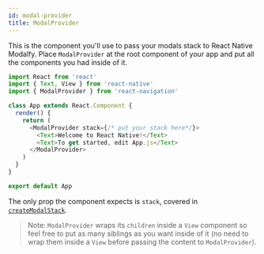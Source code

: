 ```yaml
---
id: modal-provider
title: ModalProvider
---
```


This is the component you'll use to pass your modals stack to React Native Modalfy. Place `ModalProvider` at the root component of your app and put all the components you had inside of it.

```js
import React from 'react'
import { Text, View } from 'react-native'
import { ModalProvider } from 'react-navigation'

class App extends React.Component {
  render() {
    return (
      <ModalProvider stack={/* put your stack here*/}>
        <Text>Welcome to React Native!</Text>
        <Text>To get started, edit App.js</Text>
      </ModalProvider>
    )
  }
}

export default App
```

The only prop the component expects is `stack`, covered in [`createModalStack`](create-modal-stack.md).

> Note: `ModalProvider` wraps its `children` inside a `View` component so feel free to put as many siblings as you want inside of it (no need to wrap them inside a `View` before passing the content to `ModalProvider`).



